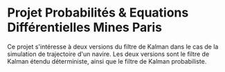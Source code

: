 # Projet Probabilités & Equations Différentielles Mines Paris
Ce projet s'intéresse à deux versions du filtre de Kalman dans le cas de la simulation de trajectoire d'un navire.
Les deux versions sont le filtre de Kalman étendu déterministe, ainsi que le filtre de Kalman probabiliste.
